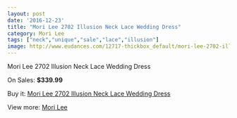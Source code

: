 ```yaml
---
layout: post
date: '2016-12-23'
title: "Mori Lee 2702 Illusion Neck Lace Wedding Dress"
category: Mori Lee
tags: ["neck","unique","sale","lace","illusion"]
image: http://www.eudances.com/12717-thickbox_default/mori-lee-2702-illusion-neck-lace-wedding-dress.jpg
---
```

Mori Lee 2702 Illusion Neck Lace Wedding Dress

On Sales: **$339.99**
<a href="https://www.eudances.com/en/mori-lee/3902-mori-lee-2702-illusion-neck-lace-wedding-dress.html"><amp-img layout="responsive" width="600" height="600" src="//www.eudances.com/12717-thickbox_default/mori-lee-2702-illusion-neck-lace-wedding-dress.jpg" alt="Mori Lee 2702 Illusion Neck Lace Wedding Dress 0" /></a>
<a href="https://www.eudances.com/en/mori-lee/3902-mori-lee-2702-illusion-neck-lace-wedding-dress.html"><amp-img layout="responsive" width="600" height="600" src="//www.eudances.com/12718-thickbox_default/mori-lee-2702-illusion-neck-lace-wedding-dress.jpg" alt="Mori Lee 2702 Illusion Neck Lace Wedding Dress 1" /></a>
<a href="https://www.eudances.com/en/mori-lee/3902-mori-lee-2702-illusion-neck-lace-wedding-dress.html"><amp-img layout="responsive" width="600" height="600" src="//www.eudances.com/12719-thickbox_default/mori-lee-2702-illusion-neck-lace-wedding-dress.jpg" alt="Mori Lee 2702 Illusion Neck Lace Wedding Dress 2" /></a>
<a href="https://www.eudances.com/en/mori-lee/3902-mori-lee-2702-illusion-neck-lace-wedding-dress.html"><amp-img layout="responsive" width="600" height="600" src="//www.eudances.com/12720-thickbox_default/mori-lee-2702-illusion-neck-lace-wedding-dress.jpg" alt="Mori Lee 2702 Illusion Neck Lace Wedding Dress 3" /></a>
<a href="https://www.eudances.com/en/mori-lee/3902-mori-lee-2702-illusion-neck-lace-wedding-dress.html"><amp-img layout="responsive" width="600" height="600" src="//www.eudances.com/12721-thickbox_default/mori-lee-2702-illusion-neck-lace-wedding-dress.jpg" alt="Mori Lee 2702 Illusion Neck Lace Wedding Dress 4" /></a>
<a href="https://www.eudances.com/en/mori-lee/3902-mori-lee-2702-illusion-neck-lace-wedding-dress.html"><amp-img layout="responsive" width="600" height="600" src="//www.eudances.com/12722-thickbox_default/mori-lee-2702-illusion-neck-lace-wedding-dress.jpg" alt="Mori Lee 2702 Illusion Neck Lace Wedding Dress 5" /></a>

Buy it: [Mori Lee 2702 Illusion Neck Lace Wedding Dress](https://www.eudances.com/en/mori-lee/3902-mori-lee-2702-illusion-neck-lace-wedding-dress.html "Mori Lee 2702 Illusion Neck Lace Wedding Dress")

View more: [Mori Lee](https://www.eudances.com/en/9-mori-lee "Mori Lee")